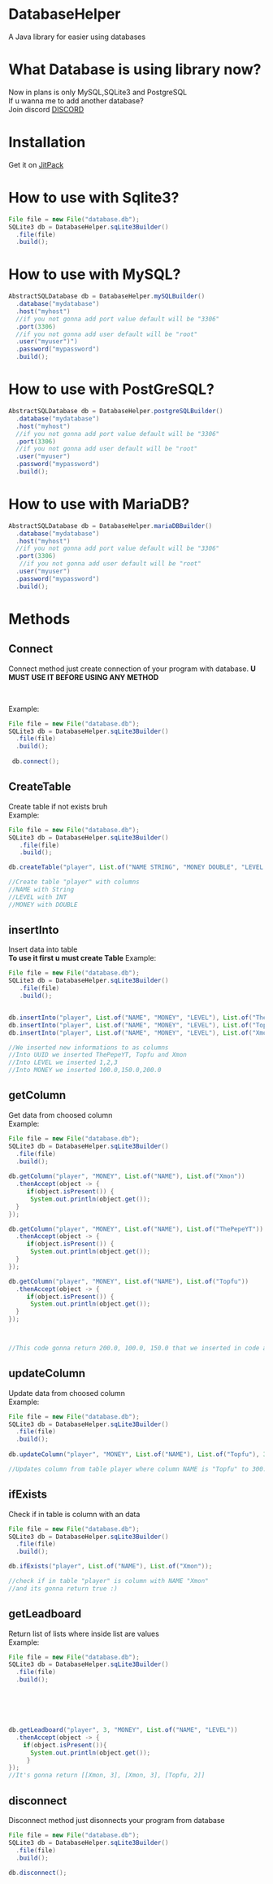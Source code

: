 # DatabaseHelper
A Java library for easier using databases

# What Database is using library now?

Now in plans is only MySQL,SQLite3 and PostgreSQL
<br>
If u wanna me to add another database?
</br>
Join discord [DISCORD](https://discord.gg/94hn6qpj)


# Installation

Get it on [JitPack](https://jitpack.io/#ThePepeYT/databasehelper/-SNAPSHOT)

# How to use with Sqlite3?
```java
File file = new File("database.db");
SQLite3 db = DatabaseHelper.sqLite3Builder()
  .file(file)
  .build();
```
# How to use with MySQL?
```java
AbstractSQLDatabase db = DatabaseHelper.mySQLBuilder()
  .database("mydatabase")
  .host("myhost")
  //if you not gonna add port value default will be "3306"
  .port(3306)
  //if you not gonna add user default will be "root"
  .user("myuser")")
  .password("mypassword")
  .build();
```

# How to use with PostGreSQL?
```java
AbstractSQLDatabase db = DatabaseHelper.postgreSQLBuilder()
  .database("mydatabase")
  .host("myhost")
  //if you not gonna add port value default will be "3306"
  .port(3306)
  //if you not gonna add user default will be "root"
  .user("myuser")
  .password("mypassword")
  .build();
```

# How to use with MariaDB?
```java
AbstractSQLDatabase db = DatabaseHelper.mariaDBBuilder()
  .database("mydatabase")
  .host("myhost")
  //if you not gonna add port value default will be "3306"
  .port(3306)
   //if you not gonna add user default will be "root"
  .user("myuser")
  .password("mypassword")
  .build();
```


# Methods

## Connect
Connect method just create connection of your program with database.
<strong>U MUST USE IT BEFORE USING ANY METHOD</strong>

<br>

Example:
</br>
```java
File file = new File("database.db");
SQLite3 db = DatabaseHelper.sqLite3Builder()
  .file(file)
  .build();
 
 db.connect();

```
## CreateTable
Create table if not exists bruh
<br>
Example:
</br>
```java
File file = new File("database.db");
SQLite3 db = DatabaseHelper.sqLite3Builder()
   .file(file)
   .build();

db.createTable("player", List.of("NAME STRING", "MONEY DOUBLE", "LEVEL INT"));

//Create table "player" with columns
//NAME with String
//LEVEL with INT
//MONEY with DOUBLE
```

## insertInto
Insert data into table
<br>
<strong>To use it first u must create Table</strong>
Example:
</br>
```java
File file = new File("database.db");
SQLite3 db = DatabaseHelper.sqLite3Builder()
   .file(file)
   .build();


db.insertInto("player", List.of("NAME", "MONEY", "LEVEL"), List.of("ThePepeYT", 100.0, 1));
db.insertInto("player", List.of("NAME", "MONEY", "LEVEL"), List.of("Topfu", 150.0, 2));
db.insertInto("player", List.of("NAME", "MONEY", "LEVEL"), List.of("Xmon", 200.0, 3));

//We inserted new informations to as columns
//Into UUID we inserted ThePepeYT, Topfu and Xmon
//Into LEVEL we inserted 1,2,3
//Into MONEY we inserted 100.0,150.0,200.0

```

## getColumn
Get data from choosed column
<br>
Example:
</br>

```java
File file = new File("database.db");
SQLite3 db = DatabaseHelper.sqLite3Builder()
  .file(file)
  .build();
  
db.getColumn("player", "MONEY", List.of("NAME"), List.of("Xmon"))
  .thenAccept(object -> {
     if(object.isPresent()) {
      System.out.println(object.get());
  }
});

db.getColumn("player", "MONEY", List.of("NAME"), List.of("ThePepeYT"))
  .thenAccept(object -> {
     if(object.isPresent()) {
      System.out.println(object.get());
  }
});

db.getColumn("player", "MONEY", List.of("NAME"), List.of("Topfu"))
  .thenAccept(object -> {
     if(object.isPresent()) {
      System.out.println(object.get());
  }
});



//This code gonna return 200.0, 100.0, 150.0 that we inserted in code above
```

## updateColumn
Update data from choosed column
<br>
Example:
</br>
```java
File file = new File("database.db");
SQLite3 db = DatabaseHelper.sqLite3Builder()
  .file(file)
  .build();
  
db.updateColumn("player", "MONEY", List.of("NAME"), List.of("Topfu"), 300.0);

//Updates column from table player where column NAME is "Topfu" to 300.0
```

## ifExists
Check if in table is column with an data

```java
File file = new File("database.db");
SQLite3 db = DatabaseHelper.sqLite3Builder()
  .file(file)
  .build();

db.ifExists("player", List.of("NAME"), List.of("Xmon"));

//check if in table "player" is column with NAME "Xmon"
//and its gonna return true :)

```

## getLeadboard
Return list of lists where inside list are values
<br>
Example:
</br>
```java
File file = new File("database.db");
SQLite3 db = DatabaseHelper.sqLite3Builder()
  .file(file)
  .build();






db.getLeadboard("player", 3, "MONEY", List.of("NAME", "LEVEL"))
  .thenAccept(object -> {
    if(object.isPresent()){
      System.out.println(object.get());
     }
});
//It's gonna return [[Xmon, 3], [Xmon, 3], [Topfu, 2]]
```



## disconnect
Disconnect method just disonnects your program from database
```java
File file = new File("database.db");
SQLite3 db = DatabaseHelper.sqLite3Builder()
  .file(file)
  .build();
  
db.disconnect();
```
